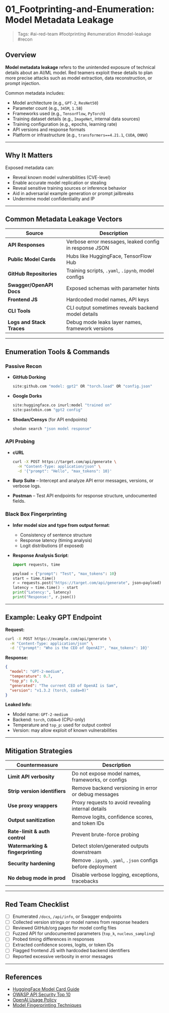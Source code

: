 # 01_Footprinting-and-Enumeration: Model Metadata Leakage
> Tags: #ai-red-team #footprinting #enumeration #model-leakage #recon

## Overview

**Model metadata leakage** refers to the unintended exposure of technical details about an AI/ML model. Red teamers exploit these details to plan more precise attacks such as model extraction, data reconstruction, or prompt injection.

Common metadata includes:
- Model architecture (e.g., `GPT-2`, `ResNet50`)
- Parameter count (e.g., `345M`, `1.5B`)
- Frameworks used (e.g., `TensorFlow`, `PyTorch`)
- Training dataset details (e.g., `ImageNet`, internal data sources)
- Training configuration (e.g., epochs, learning rate)
- API versions and response formats
- Platform or infrastructure (e.g., `transformers==4.21.1`, `CUDA`, `ONNX`)

---

## Why It Matters

Exposed metadata can:
- Reveal known model vulnerabilities (CVE-level)
- Enable accurate model replication or stealing
- Reveal sensitive training sources or inference behavior
- Aid in adversarial example generation or prompt jailbreaks
- Undermine model confidentiality and IP

---

## Common Metadata Leakage Vectors

| Source                        | Description |
|------------------------------|-------------|
| **API Responses**            | Verbose error messages, leaked config in response JSON |
| **Public Model Cards**       | Hubs like HuggingFace, TensorFlow Hub |
| **GitHub Repositories**      | Training scripts, `.yaml`, `.ipynb`, model configs |
| **Swagger/OpenAPI Docs**     | Exposed schemas with parameter hints |
| **Frontend JS**              | Hardcoded model names, API keys |
| **CLI Tools**                | CLI output sometimes reveals backend model details |
| **Logs and Stack Traces**    | Debug mode leaks layer names, framework versions |

---

## Enumeration Tools & Commands

### Passive Recon

- **GitHub Dorking**
  ```bash
  site:github.com "model: gpt2" OR "torch.load" OR "config.json"

* **Google Dorks**

  ```bash
  site:huggingface.co inurl:model "trained on"
  site:pastebin.com "gpt2 config"
  ```

* **Shodan/Censys** (for API endpoints)

  ```bash
  shodan search "json model response"
  ```

### API Probing

* **cURL**

  ```bash
  curl -X POST https://target.com/api/generate \
    -H "Content-Type: application/json" \
    -d '{"prompt": "Hello", "max_tokens": 10}'
  ```

* **Burp Suite** – Intercept and analyze API error messages, versions, or verbose logs.

* **Postman** – Test API endpoints for response structure, undocumented fields.

### Black Box Fingerprinting

* **Infer model size and type from output format**:

  * Consistency of sentence structure
  * Response latency (timing analysis)
  * Logit distributions (if exposed)

* **Response Analysis Script**:

  ```python
  import requests, time

  payload = {"prompt": "Test", "max_tokens": 10}
  start = time.time()
  r = requests.post("https://target.com/api/generate", json=payload)
  latency = time.time() - start
  print("Latency:", latency)
  print("Response:", r.json())
  ```

---

## Example: Leaky GPT Endpoint

**Request:**

```bash
curl -X POST https://example.com/api/generate \
  -H "Content-Type: application/json" \
  -d '{"prompt": "Who is the CEO of OpenAI?", "max_tokens": 10}'
```

**Response:**

```json
{
  "model": "GPT-2-medium",
  "temperature": 0.7,
  "top_p": 0.9,
  "generated": "The current CEO of OpenAI is Sam",
  "version": "v1.3.2 (torch, cuda=0)"
}
```

**Leaked Info:**

* Model name: `GPT-2-medium`
* Backend: `torch`, `CUDA=0` (CPU-only)
* Temperature and `top_p`: used for output control
* Version: may allow exploit of known vulnerabilities

---

## Mitigation Strategies

| Countermeasure                    | Description                                                 |
| --------------------------------- | ----------------------------------------------------------- |
| **Limit API verbosity**           | Do not expose model names, frameworks, or configs           |
| **Strip version identifiers**     | Remove backend versioning in error or debug messages        |
| **Use proxy wrappers**            | Proxy requests to avoid revealing internal details          |
| **Output sanitization**           | Remove logits, confidence scores, and token IDs             |
| **Rate-limit & auth control**     | Prevent brute-force probing                                 |
| **Watermarking & fingerprinting** | Detect stolen/generated outputs downstream                  |
| **Security hardening**            | Remove `.ipynb`, `.yaml`, `.json` configs before deployment |
| **No debug mode in prod**         | Disable verbose logging, exceptions, tracebacks             |

---

## Red Team Checklist

* [ ] Enumerated `/docs`, `/api/info`, or Swagger endpoints
* [ ] Collected version strings or model names from response headers
* [ ] Reviewed GitHub/org pages for model config files
* [ ] Fuzzed API for undocumented parameters (`top_k`, `nucleus_sampling`)
* [ ] Probed timing differences in responses
* [ ] Extracted confidence scores, logits, or token IDs
* [ ] Flagged frontend JS with hardcoded backend identifiers
* [ ] Reported excessive verbosity in error messages

---

## References

* [HuggingFace Model Card Guide](https://huggingface.co/docs/hub/model-cards)
* [OWASP API Security Top 10](https://owasp.org/www-project-api-security/)
* [OpenAI Usage Policy](https://openai.com/policies/usage-policies)
* [Model Fingerprinting Techniques](https://arxiv.org/abs/2003.10595)


